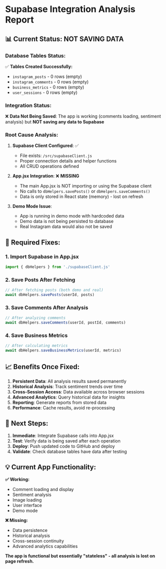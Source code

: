 # Supabase Integration Analysis Report

## 📊 **Current Status: NOT SAVING DATA**

### **Database Tables Status:**
✅ **Tables Created Successfully:**
- `instagram_posts` - 0 rows (empty)
- `instagram_comments` - 0 rows (empty)  
- `business_metrics` - 0 rows (empty)
- `user_sessions` - 0 rows (empty)

### **Integration Status:**
❌ **Data Not Being Saved**: The app is working (comments loading, sentiment analysis) but **NOT saving any data to Supabase**

### **Root Cause Analysis:**

1. **Supabase Client Configured**: ✅ 
   - File exists: `/src/supabaseClient.js`
   - Proper connection details and helper functions
   - All CRUD operations defined

2. **App.jsx Integration**: ❌ **MISSING**
   - The main App.jsx is NOT importing or using the Supabase client
   - No calls to `dbHelpers.savePosts()` or `dbHelpers.saveComments()`
   - Data is only stored in React state (memory) - lost on refresh

3. **Demo Mode Issue**: 
   - App is running in demo mode with hardcoded data
   - Demo data is not being persisted to database
   - Real Instagram data would also not be saved

## 🔧 **Required Fixes:**

### **1. Import Supabase in App.jsx**
```javascript
import { dbHelpers } from './supabaseClient.js'
```

### **2. Save Posts After Fetching**
```javascript
// After fetching posts (both demo and real)
await dbHelpers.savePosts(userId, posts)
```

### **3. Save Comments After Analysis**
```javascript
// After analyzing comments
await dbHelpers.saveComments(userId, postId, comments)
```

### **4. Save Business Metrics**
```javascript
// After calculating metrics
await dbHelpers.saveBusinessMetrics(userId, metrics)
```

## 📈 **Benefits Once Fixed:**

1. **Persistent Data**: All analysis results saved permanently
2. **Historical Analysis**: Track sentiment trends over time
3. **Cross-Session Access**: Data available across browser sessions
4. **Advanced Analytics**: Query historical data for insights
5. **Reporting**: Generate reports from stored data
6. **Performance**: Cache results, avoid re-processing

## 🎯 **Next Steps:**

1. **Immediate**: Integrate Supabase calls into App.jsx
2. **Test**: Verify data is being saved after each operation
3. **Deploy**: Push updated code to GitHub and deploy
4. **Validate**: Check database tables have data after testing

## 💡 **Current App Functionality:**

**✅ Working:**
- Comment loading and display
- Sentiment analysis
- Image loading
- User interface
- Demo mode

**❌ Missing:**
- Data persistence
- Historical analysis
- Cross-session continuity
- Advanced analytics capabilities

**The app is functional but essentially "stateless" - all analysis is lost on page refresh.**
